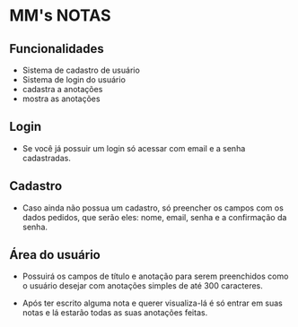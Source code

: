 # MM's NOTAS

## Funcionalidades

- Sistema de cadastro de usuário
- Sistema de login do usuário
- cadastra a anotações 
- mostra as anotações 


## Login 

- Se você já possuir um login só acessar com email e a senha cadastradas.

## Cadastro
 
- Caso ainda não possua um cadastro, só preencher os campos com os dados pedidos, que serão eles: nome, email, senha e a confirmação da senha.

## Área do usuário

- Possuirá os campos de título e anotação para serem preenchidos como o usuário desejar com anotações simples de até 300 caracteres.

- Após ter escrito alguma nota e querer visualiza-lá é só entrar em suas notas e lá estarão todas as suas anotações feitas.
